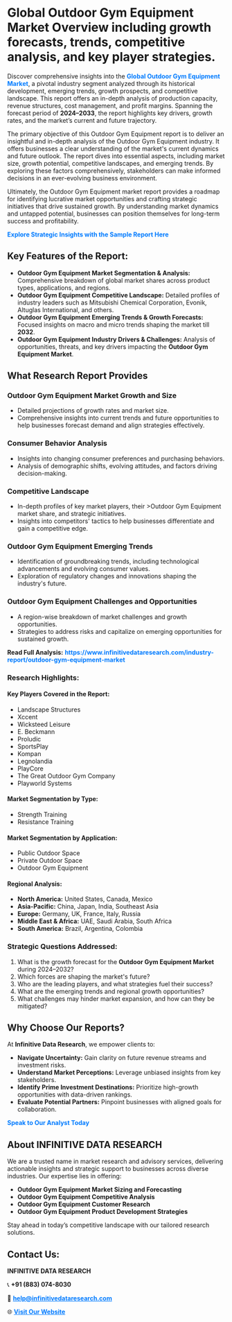 <h1>Global Outdoor Gym Equipment Market Overview including growth forecasts, trends, competitive analysis, and key player strategies.</h1>
<p>
Discover comprehensive insights into the 
<a href="https://www.infinitivedataresearch.com/industry-report/outdoor-gym-equipment-market" rel="dofollow" style="color: #007BFF; text-decoration: none;"><strong>Global Outdoor Gym Equipment Market</strong></a>, a pivotal industry segment analyzed through its historical development, emerging trends, growth prospects, and competitive landscape. This report offers an in-depth analysis of production capacity, revenue structures, cost management, and profit margins. Spanning the forecast period of <strong>2024–2033</strong>, the report highlights key drivers, growth rates, and the market’s current and future trajectory.
</p>
<p>
The primary objective of this Outdoor Gym Equipment report is to deliver an insightful and in-depth analysis of the Outdoor Gym Equipment industry. It offers businesses a clear understanding of the market's current dynamics and future outlook. The report dives into essential aspects, including market size, growth potential, competitive landscapes, and emerging trends. By exploring these factors comprehensively, stakeholders can make informed decisions in an ever-evolving business environment.
</p>
<p>
Ultimately, the Outdoor Gym Equipment market report provides a roadmap for identifying lucrative market opportunities and crafting strategic initiatives that drive sustained growth. By understanding market dynamics and untapped potential, businesses can position themselves for long-term success and profitability.
</p>
<p>
<a href="https://www.infinitivedataresearch.com/request-sample/reportId=103299" style="color: #007BFF; text-decoration: none;"><strong>Explore Strategic Insights with the Sample Report Here</strong></a>
</p>

<h2>Key Features of the Report:</h2>
<ul>
<li><strong>Outdoor Gym Equipment Market Segmentation & Analysis:</strong> Comprehensive breakdown of global market shares across product types, applications, and regions.</li>
<li><strong>Outdoor Gym Equipment Competitive Landscape:</strong> Detailed profiles of industry leaders such as Mitsubishi Chemical Corporation, Evonik, Altuglas International, and others.</li>
<li><strong>Outdoor Gym Equipment Emerging Trends & Growth Forecasts:</strong> Focused insights on macro and micro trends shaping the market till <strong>2032</strong>.</li>
<li><strong>Outdoor Gym Equipment Industry Drivers & Challenges:</strong> Analysis of opportunities, threats, and key drivers impacting the <strong>Outdoor Gym Equipment Market</strong>.</li>
</ul>

<h2>What Research Report Provides</h2>
<h3>Outdoor Gym Equipment Market Growth and Size</h3>
<ul>
<li>Detailed projections of growth rates and market size.</li>
<li>Comprehensive insights into current trends and future opportunities to help businesses forecast demand and align strategies effectively.</li>
</ul>

<h3>Consumer Behavior Analysis</h3>
<ul>
<li>Insights into changing consumer preferences and purchasing behaviors.</li>
<li>Analysis of demographic shifts, evolving attitudes, and factors driving decision-making.</li>
</ul>

<h3>Competitive Landscape</h3>
<ul>
<li>In-depth profiles of key market players, their >Outdoor Gym Equipment market share, and strategic initiatives.</li>
<li>Insights into competitors' tactics to help businesses differentiate and gain a competitive edge.</li>
</ul>

<h3>Outdoor Gym Equipment Emerging Trends</h3>
<ul>
<li>Identification of groundbreaking trends, including technological advancements and evolving consumer values.</li>
<li>Exploration of regulatory changes and innovations shaping the industry's future.</li>
</ul>

<h3>Outdoor Gym Equipment Challenges and Opportunities</h3>
<ul>
<li>A region-wise breakdown of market challenges and growth opportunities.</li>
<li>Strategies to address risks and capitalize on emerging opportunities for sustained growth.</li>
</ul>
<p><strong>Read Full Analysis:</strong> <a href="https://www.infinitivedataresearch.com/industry-report/outdoor-gym-equipment-market" rel="dofollow" style="color: #007BFF; text-decoration: none;"><strong>https://www.infinitivedataresearch.com/industry-report/outdoor-gym-equipment-market</strong></a></p>
<h3>Research Highlights:</h3>
<h4>Key Players Covered in the Report:</h4>
<ul><li>Landscape Structures</li><li>Xccent</li><li>Wicksteed Leisure</li><li>E. Beckmann</li><li>Proludic</li><li>SportsPlay</li><li>Kompan</li><li>Legnolandia</li><li>PlayCore</li><li>The Great Outdoor Gym Company</li><li>Playworld Systems</li></ul>
<h4>Market Segmentation by Type:</h4>
<ul><li>Strength Training</li><li>Resistance Training</li></ul>
<h4>Market Segmentation by Application:</h4>
<ul><li>Public Outdoor Space</li><li>Private Outdoor Space</li><li>Outdoor Gym Equipment</li></ul>

<h4>Regional Analysis:</h4>
<ul>
<li><strong>North America:</strong> United States, Canada, Mexico</li>
<li><strong>Asia-Pacific:</strong> China, Japan, India, Southeast Asia</li>
<li><strong>Europe:</strong> Germany, UK, France, Italy, Russia</li>
<li><strong>Middle East & Africa:</strong> UAE, Saudi Arabia, South Africa</li>
<li><strong>South America:</strong> Brazil, Argentina, Colombia</li>
</ul>

<h3>Strategic Questions Addressed:</h3>
<ol>
<li>What is the growth forecast for the <strong>Outdoor Gym Equipment Market</strong> during 2024–2032?</li>
<li>Which forces are shaping the market's future?</li>
<li>Who are the leading players, and what strategies fuel their success?</li>
<li>What are the emerging trends and regional growth opportunities?</li>
<li>What challenges may hinder market expansion, and how can they be mitigated?</li>
</ol>

<h2>Why Choose Our Reports?</h2>
<p>At <strong>Infinitive Data Research</strong>, we empower clients to:</p>
<ul>
<li><strong>Navigate Uncertainty:</strong> Gain clarity on future revenue streams and investment risks.</li>
<li><strong>Understand Market Perceptions:</strong> Leverage unbiased insights from key stakeholders.</li>
<li><strong>Identify Prime Investment Destinations:</strong> Prioritize high-growth opportunities with data-driven rankings.</li>
<li><strong>Evaluate Potential Partners:</strong> Pinpoint businesses with aligned goals for collaboration.</li>
</ul>
<p><a href="https://www.infinitivedataresearch.com/industry-report/outdoor-gym-equipment-market" rel="dofollow" style="color: #007BFF; text-decoration: none;"><strong>Speak to Our Analyst Today</strong></a></p>

<h2>About INFINITIVE DATA RESEARCH</h2>
<p>We are a trusted name in market research and advisory services, delivering actionable insights and strategic support to businesses across diverse industries. Our expertise lies in offering:</p>
<ul>
<li><strong>Outdoor Gym Equipment Market Sizing and Forecasting</strong></li>
<li><strong>Outdoor Gym Equipment Competitive Analysis</strong></li>
<li><strong>Outdoor Gym Equipment Customer Research</strong></li>
<li><strong>Outdoor Gym Equipment Product Development Strategies</strong></li>
</ul>
<p>Stay ahead in today’s competitive landscape with our tailored research solutions.</p>

<h2>Contact Us:</h2>
<p><strong>INFINITIVE DATA RESEARCH</strong></p>
<p>📞 <strong>+91 (883) 074-8030</strong></p>
<p>📧 <strong><a href="mailto:help@infinitivedataresearch.com" style="color: #007BFF;">help@infinitivedataresearch.com</a></strong></p>
<p>🌐 <strong><a href="https://www.infinitivedataresearch.com" rel="dofollow" style="color: #007BFF;">Visit Our Website</a></strong></p>